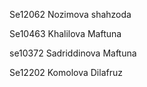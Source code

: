 Se12062
Nozimova shahzoda

Se10463
Khalilova Maftuna

se10372
Sadriddinova Maftuna

Se12202
Komolova Dilafruz
